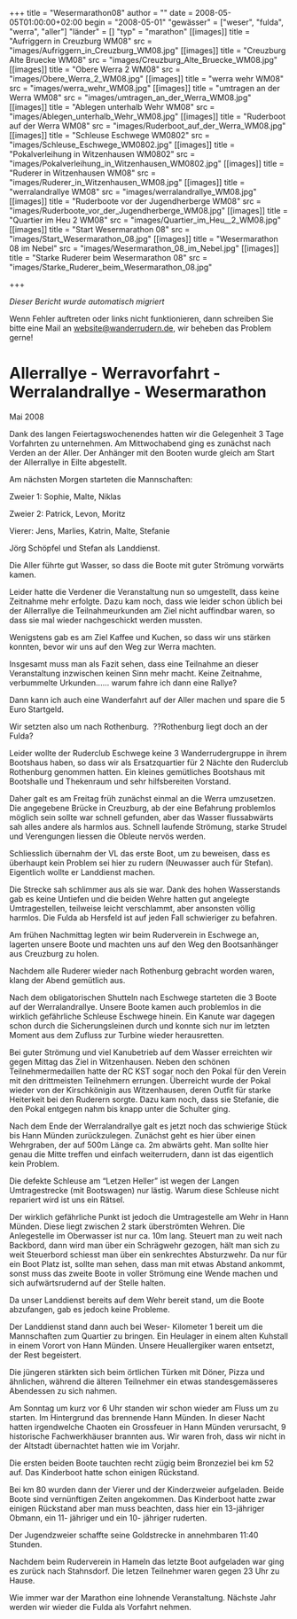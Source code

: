 +++
title = "Wesermarathon08"
author = ""
date = 2008-05-05T01:00:00+02:00
begin = "2008-05-01"
"gewässer" = ["weser", "fulda", "werra", "aller"]
"länder" = []
"typ" = "marathon"
[[images]]
title = "Aufriggern in Creuzburg WM08"
src = "images/Aufriggern_in_Creuzburg_WM08.jpg"
[[images]]
title = "Creuzburg Alte Bruecke WM08"
src = "images/Creuzburg_Alte_Bruecke_WM08.jpg"
[[images]]
title = "Obere Werra 2 WM08"
src = "images/Obere_Werra_2_WM08.jpg"
[[images]]
title = "werra wehr WM08"
src = "images/werra_wehr_WM08.jpg"
[[images]]
title = "umtragen an der Werra WM08"
src = "images/umtragen_an_der_Werra_WM08.jpg"
[[images]]
title = "Ablegen unterhalb Wehr WM08"
src = "images/Ablegen_unterhalb_Wehr_WM08.jpg"
[[images]]
title = "Ruderboot auf der Werra WM08"
src = "images/Ruderboot_auf_der_Werra_WM08.jpg"
[[images]]
title = "Schleuse Eschwege WM0802"
src = "images/Schleuse_Eschwege_WM0802.jpg"
[[images]]
title = "Pokalverleihung in Witzenhausen WM0802"
src = "images/Pokalverleihung_in_Witzenhausen_WM0802.jpg"
[[images]]
title = "Ruderer in Witzenhausen WM08"
src = "images/Ruderer_in_Witzenhausen_WM08.jpg"
[[images]]
title = "werralandrallye WM08"
src = "images/werralandrallye_WM08.jpg"
[[images]]
title = "Ruderboote vor der Jugendherberge WM08"
src = "images/Ruderboote_vor_der_Jugendherberge_WM08.jpg"
[[images]]
title = "Quartier im Heu  2 WM08"
src = "images/Quartier_im_Heu__2_WM08.jpg"
[[images]]
title = "Start Wesermarathon 08"
src = "images/Start_Wesermarathon_08.jpg"
[[images]]
title = "Wesermarathon 08 im Nebel"
src = "images/Wesermarathon_08_im_Nebel.jpg"
[[images]]
title = "Starke Ruderer beim Wesermarathon 08"
src = "images/Starke_Ruderer_beim_Wesermarathon_08.jpg"

+++


*Dieser Bericht wurde automatisch migriert*

Wenn Fehler auftreten oder links nicht funktionieren, dann schreiben Sie bitte eine Mail an website@wanderrudern.de, wir beheben das Problem gerne!



# Allerrallye - Werravorfahrt - Werralandrallye - Wesermarathon


Mai 2008

Dank des langen Feiertagswochenendes hatten wir die Gelegenheit 3 Tage Vorfahrten zu unternehmen. Am Mittwochabend ging es zunächst nach Verden an der Aller. Der Anhänger mit den Booten wurde gleich am Start der Allerrallye in Eilte abgestellt.

Am nächsten Morgen starteten die Mannschaften:

Zweier 1: Sophie, Malte, Niklas

Zweier 2: Patrick, Levon, Moritz

Vierer: Jens, Marlies, Katrin, Malte, Stefanie

Jörg Schöpfel und Stefan als Landdienst.

Die Aller führte gut Wasser, so dass die Boote mit guter Strömung vorwärts kamen.

Leider hatte die Verdener die Veranstaltung nun so umgestellt, dass keine Zeitnahme mehr erfolgte. Dazu kam noch, dass wie leider schon üblich bei der Allerrallye die Teilnahmeurkunden am Ziel nicht auffindbar waren, so dass sie mal wieder nachgeschickt werden mussten.

Wenigstens gab es am Ziel Kaffee und Kuchen, so dass wir uns stärken konnten, bevor wir uns auf den Weg zur Werra machten.

Insgesamt muss man als Fazit sehen, dass eine Teilnahme an dieser Veranstaltung inzwischen keinen Sinn mehr macht. Keine Zeitnahme, verbummelte Urkunden...... warum fahre ich dann eine Rallye?

Dann kann ich auch eine Wanderfahrt auf der Aller machen und spare die 5 Euro Startgeld.

Wir setzten also um nach Rothenburg.  ??Rothenburg liegt doch an der Fulda?

Leider wollte der Ruderclub Eschwege keine 3 Wanderrudergruppe in ihrem Bootshaus haben, so dass wir als Ersatzquartier für 2 Nächte den Ruderclub Rothenburg genommen hatten. Ein kleines gemütliches Bootshaus mit Bootshalle und Thekenraum und sehr hilfsbereiten Vorstand.

Daher galt es am Freitag früh zunächst einmal an die Werra umzusetzen. Die angegebene Brücke in Creuzburg, ab der eine Befahrung problemlos möglich sein sollte war schnell gefunden, aber das Wasser flussabwärts sah alles andere als harmlos aus. Schnell laufende Strömung, starke Strudel und Verengungen liessen die Obleute nervös werden.

Schliesslich übernahm der VL das erste Boot, um zu beweisen, dass es überhaupt kein Problem sei hier zu rudern (Neuwasser auch für Stefan). Eigentlich wollte er Landdienst machen.

Die Strecke sah schlimmer aus als sie war. Dank des hohen Wasserstands gab es keine Untiefen und die beiden Wehre hatten gut angelegte Umtragestellen, teilweise leicht verschlammt, aber ansonsten völlig harmlos. Die Fulda ab Hersfeld ist auf jeden Fall schwieriger zu befahren.

Am frühen Nachmittag legten wir beim Ruderverein in Eschwege an, lagerten unsere Boote und machten uns auf den Weg den Bootsanhänger aus Creuzburg zu holen.

Nachdem alle Ruderer wieder nach Rothenburg gebracht worden waren, klang der Abend gemütlich aus.

Nach dem obligatorischen Shutteln nach Eschwege starteten die 3 Boote auf der Werralandrallye. Unsere Boote kamen auch problemlos in die wirklich gefährliche Schleuse Eschwege hinein. Ein Kanute war dagegen schon durch die Sicherungsleinen durch und konnte sich nur im letzten Moment aus dem Zufluss zur Turbine wieder herausretten.

Bei guter Strömung und viel Kanubetrieb auf dem Wasser erreichten wir gegen Mittag das Ziel in Witzenhausen. Neben den schönen Teilnehmermedaillen hatte der RC KST sogar noch den Pokal für den Verein mit den drittmeisten Teilnehmern errungen. Überreicht wurde der Pokal wieder von der Kirschkönigin aus Witzenhausen, deren Outfit für starke Heiterkeit bei den Ruderern sorgte. Dazu kam noch, dass sie Stefanie, die den Pokal entgegen nahm bis knapp unter die Schulter ging.

Nach dem Ende der Werralandrallye galt es jetzt noch das schwierige Stück bis Hann Münden zurückzulegen. Zunächst geht es hier über einen Wehrgraben, der auf 500m Länge ca. 2m abwärts geht. Man sollte hier genau die Mitte treffen und einfach weiterrudern, dann ist das eigentlich kein Problem.

Die defekte Schleuse am “Letzen Heller” ist wegen der Langen Umtragestrecke (mit Bootswagen) nur lästig. Warum diese Schleuse nicht repariert wird ist uns ein Rätsel.

Der wirklich gefährliche Punkt ist jedoch die Umtragestelle am Wehr in Hann Münden. Diese liegt zwischen 2 stark überströmten Wehren. Die Anlegestelle im Oberwasser ist nur ca. 10m lang. Steuert man zu weit nach Backbord, dann wird man über ein Schrägwehr gezogen, hält man sich zu weit Steuerbord schiesst man über ein senkrechtes Absturzwehr. Da nur für ein Boot Platz ist, sollte man sehen, dass man mit etwas Abstand ankommt, sonst muss das zweite Boote in voller Strömung eine Wende machen und sich aufwärtsrudernd auf der Stelle halten.

Da unser Landdienst bereits auf dem Wehr bereit stand, um die Boote abzufangen, gab es jedoch keine Probleme.

Der Landdienst stand dann auch bei Weser- Kilometer 1 bereit um die Mannschaften zum Quartier zu bringen. Ein Heulager in einem alten Kuhstall in einem Vorort von Hann Münden. Unsere Heuallergiker waren entsetzt, der Rest begeistert.

Die jüngeren stärkten sich beim örtlichen Türken mit Döner, Pizza und ähnlichen, während die älteren Teilnehmer ein etwas standesgemässeres Abendessen zu sich nahmen.

Am Sonntag um kurz vor 6 Uhr standen wir schon wieder am Fluss um zu starten. Im Hintergrund das brennende Hann Münden. In dieser Nacht hatten irgendwelche Chaoten ein Grossfeuer in Hann Münden verursacht, 9 historische Fachwerkhäuser brannten aus. Wir waren froh, dass wir nicht in der Altstadt übernachtet hatten wie im Vorjahr.

Die ersten beiden Boote tauchten recht zügig beim Bronzeziel bei km 52 auf. Das Kinderboot hatte schon einigen Rückstand.

Bei km 80 wurden dann der Vierer und der Kinderzweier aufgeladen. Beide Boote sind vernünftigen Zeiten angekommen. Das Kinderboot hatte zwar einigen Rückstand aber man muss beachten, dass hier ein 13-jähriger Obmann, ein 11- jähriger und ein 10- jähriger ruderten.

Der Jugendzweier schaffte seine Goldstrecke in annehmbaren 11:40 Stunden.

Nachdem beim Ruderverein in Hameln das letzte Boot aufgeladen war ging es zurück nach Stahnsdorf. Die letzen Teilnehmer waren gegen 23 Uhr zu Hause.

Wie immer war der Marathon eine lohnende Veranstaltung. Nächste Jahr werden wir wieder die Fulda als Vorfahrt nehmen.